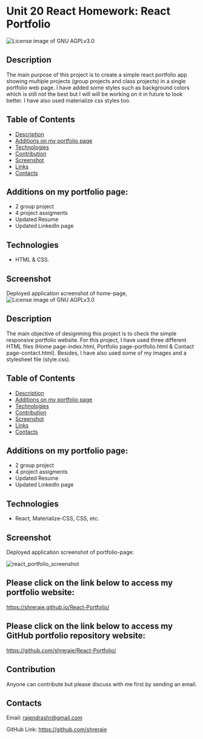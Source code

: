 # Unit 20 React Homework: React Portfolio
<img src="https://img.shields.io/badge/License-GNU AGPLv3.0-blue.svg" alt="License image of GNU AGPLv3.0" />
  
## Description
The main purpose of this project is to create a simple react portfolio app showing multiple projects (group projects and class projects) in a single portfolio web page. I have added some styles such as background colors which is still not the best but I will will be working on it in future to look better. I have also used materialize css styles too.

## Table of Contents
* [Description](#description)
* [Additions on my portfolio page](#additions-on-my-portfolio-page)
* [Technologies](#technologies)
* [Contribution](#contribution)
* [Screenshot](#screenshot)
* [Links](#links)
* [Contacts](#contacts)

## Additions on my portfolio page:
- 2 group project
- 4 project assigments
- Updated Resume
- Updated LinkedIn page

## Technologies
- HTML & CSS.

## Screenshot
Deployed application screenshot of home-page, 
<img src="https://img.shields.io/badge/License-GNU AGPLv3.0-blue.svg" alt="License image of GNU AGPLv3.0" />
  
## Description

The main objective of designming this project is to check the simple responsive portfolio website. For this project, I have used three different HTML files (Home page-index.html, Portfolio page-portfolio.html & Contact page-contact.html). Besides, I have also used some of my images and a stylesheet file (style.css).

## Table of Contents
* [Description](#description)
* [Additions on my portfolio page](#additions-on-my-portfolio-page)
* [Technologies](#technologies)
* [Contribution](#contribution)
* [Screenshot](#screenshot)
* [Links](#links)
* [Contacts](#contacts)

## Additions on my portfolio page:
- 2 group project
- 4 project assigments
- Updated Resume
- Updated LinkedIn page

## Technologies
- React, Materialize-CSS, CSS, etc.

## Screenshot
Deployed application screenshot of portfolio-page:

![react_portfolio_screenshot](https://user-images.githubusercontent.com/61192734/103393176-45d55e00-4ad6-11eb-9c8e-c5b1412384c9.png)
  

## Please click on the link below to access my portfolio website: 
https://shreraje.github.io/React-Portfolio/

## Please click on the link below to access my GitHub portfolio repository website: 
https://github.com/shreraje/React-Portfolio/

## Contribution
Anyone can contribute but please discuss with me first by sending an email.

## Contacts

Email:
rajendrashr@gmail.com

GitHub Link:
https://github.com/shreraje
